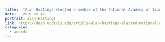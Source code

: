```yaml
---
title:  "Alan Hastings elected a member of the National Academy of Sciences "
date:   2015-02-12
portrait: Alan-Hastings
link: https://desp.ucdavis.edu/article/alan-hastings-elected-national-academy-sciences
categories:
  - awards
---
```

